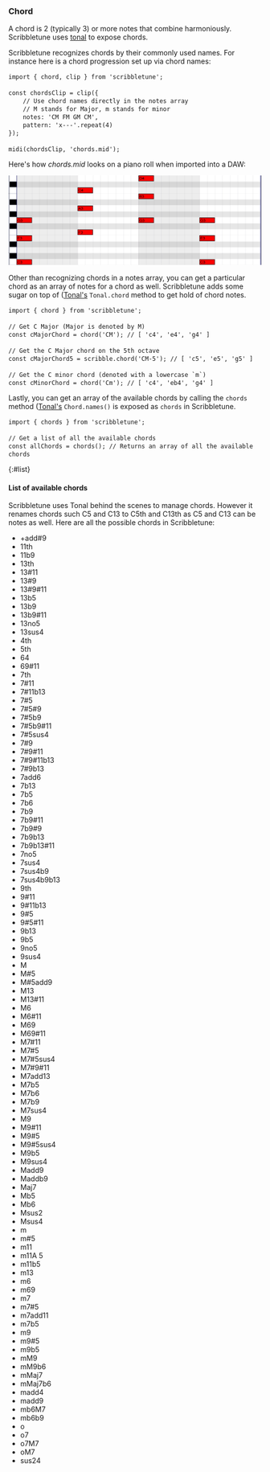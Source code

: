 ### Chord
A chord is 2 (typically 3) or more notes that combine harmoniously. Scribbletune uses [tonal](https://github.com/danigb/tonal) to expose chords.

Scribbletune recognizes chords by their commonly used names. For instance here is a chord progression set up via chord names:

```
import { chord, clip } from 'scribbletune';

const chordsClip = clip({
	// Use chord names directly in the notes array
	// M stands for Major, m stands for minor
	notes: 'CM FM GM CM',
	pattern: 'x---'.repeat(4)
});

midi(chordsClip, 'chords.mid');
```

Here's how _chords.mid_ looks on a piano roll when imported into a DAW:

![Chords](images/chords.png)

Other than recognizing chords in a notes array, you can get a particular chord as an array of notes for a  chord as well. Scribbletune adds some sugar on top of ([Tonal's](https://github.com/danigb/tonal) `Tonal.chord` method to get hold of chord notes.

```
import { chord } from 'scribbletune';

// Get C Major (Major is denoted by M)
const cMajorChord = chord('CM'); // [ 'c4', 'e4', 'g4' ]

// Get the C Major chord on the 5th octave
const cMajorChord5 = scribble.chord('CM-5'); // [ 'c5', 'e5', 'g5' ]

// Get the C minor chord (denoted with a lowercase `m`)
const cMinorChord = chord('Cm'); // [ 'c4', 'eb4', 'g4' ]
```

Lastly, you can get an array of the available chords by calling the `chords` method ([Tonal's](https://github.com/danigb/tonal) `Chord.names()` is exposed as `chords` in Scribbletune.

```
import { chords } from 'scribbletune';

// Get a list of all the available chords
const allChords = chords(); // Returns an array of all the available chords
```

{:#list}

#### List of available chords

Scribbletune uses Tonal behind the scenes to manage chords. However it renames chords such C5 and C13 to C5th and C13th as C5 and C13 can be notes as well. Here are all the possible chords in Scribbletune:

- +add#9
- 11th
- 11b9
- 13th
- 13#11
- 13#9
- 13#9#11
- 13b5
- 13b9
- 13b9#11
- 13no5
- 13sus4
- 4th
- 5th
- 64
- 69#11
- 7th
- 7#11
- 7#11b13
- 7#5
- 7#5#9
- 7#5b9
- 7#5b9#11
- 7#5sus4
- 7#9
- 7#9#11
- 7#9#11b13
- 7#9b13
- 7add6
- 7b13
- 7b5
- 7b6
- 7b9
- 7b9#11
- 7b9#9
- 7b9b13
- 7b9b13#11
- 7no5
- 7sus4
- 7sus4b9
- 7sus4b9b13
- 9th
- 9#11
- 9#11b13
- 9#5
- 9#5#11
- 9b13
- 9b5
- 9no5
- 9sus4
- M
- M#5
- M#5add9
- M13
- M13#11
- M6
- M6#11
- M69
- M69#11
- M7#11
- M7#5
- M7#5sus4
- M7#9#11
- M7add13
- M7b5
- M7b6
- M7b9
- M7sus4
- M9
- M9#11
- M9#5
- M9#5sus4
- M9b5
- M9sus4
- Madd9
- Maddb9
- Maj7
- Mb5
- Mb6
- Msus2
- Msus4
- m
- m#5
- m11
- m11A 5
- m11b5
- m13
- m6
- m69
- m7
- m7#5
- m7add11
- m7b5
- m9
- m9#5
- m9b5
- mM9
- mM9b6
- mMaj7
- mMaj7b6
- madd4
- madd9
- mb6M7
- mb6b9
- o
- o7
- o7M7
- oM7
- sus24
